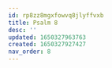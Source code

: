 ```yaml
---
id: rp8zz8mgxfowvq8jlyffvxb
title: Psalm 8
desc: ''
updated: 1650327963763
created: 1650327927427
nav_order: 8
---
```


